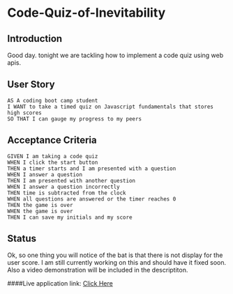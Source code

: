# Code-Quiz-of-Inevitability

## Introduction

Good day. tonight we are tackling how to implement a code quiz using web apis. 

## User Story
```
AS A coding boot camp student
I WANT to take a timed quiz on Javascript fundamentals that stores high scores
SO THAT I can gauge my progress to my peers
```

## Acceptance Criteria
```
GIVEN I am taking a code quiz
WHEN I click the start button
THEN a timer starts and I am presented with a question
WHEN I answer a question
THEN I am presented with another question
WHEN I answer a question incorrectly
THEN time is subtracted from the clock
WHEN all questions are answered or the timer reaches 0
THEN the game is over
WHEN the game is over
THEN I can save my initials and my score
```
## Status
Ok, so one thing you will notice of the bat is that there is not display for the user score. I am still currently working on this and should have it fixed soon. Also a video demonstration will be included in the descriptiton.

####Live application link: [Click Here](https://lawrencesb24.github.io/Code-Quiz-of-Inevitability/)
